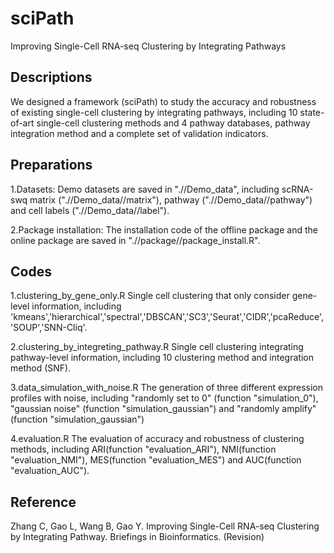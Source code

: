 # sciPath
Improving Single-Cell RNA-seq Clustering by Integrating Pathways

## Descriptions
We designed a framework (sciPath) to study the accuracy and robustness of existing single-cell clustering by integrating pathways, including 10 state-of-art single-cell clustering methods and 4 pathway databases, pathway integration method and a complete set of validation indicators.

## Preparations
1.Datasets: 
Demo datasets are saved in ".//Demo_data", including scRNA-swq matrix (".//Demo_data//matrix"), pathway (".//Demo_data//pathway") and cell labels (".//Demo_data//label").

2.Package installation:
    The installation code of the offline package and the online package are saved in ".//package//package_install.R".
 
## Codes
1.clustering_by_gene_only.R
  Single cell clustering that only consider gene-level information, including 'kmeans','hierarchical','spectral','DBSCAN','SC3','Seurat','CIDR','pcaReduce','SOUP','SNN-Cliq'. 
  
2.clustering_by_integreting_pathway.R
  Single cell clustering integrating pathway-level information, including 10 clustering method and integration method (SNF).
  
3.data_simulation_with_noise.R
  The generation of three different expression profiles with noise, including "randomly set to 0" (function "simulation_0"), "gaussian noise" (function "simulation_gaussian") and "randomly amplify" (function "simulation_gaussian")

4.evaluation.R
  The evaluation of accuracy and robustness of clustering methods, including ARI(function "evaluation_ARI"), NMI(function "evaluation_NMI"), MES(function "evaluation_MES") and AUC(function "evaluation_AUC").

## Reference
Zhang C, Gao L, Wang B, Gao Y. Improving Single-Cell RNA-seq Clustering by Integrating Pathway. Briefings in Bioinformatics. (Revision)
